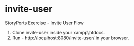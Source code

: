 # invite-user
StoryPorts Exercise - Invite User Flow

1. Clone invite-user inside your xampp\htdocs.
2. Run - http://localhost:8080/invite-user/ in your browser.
